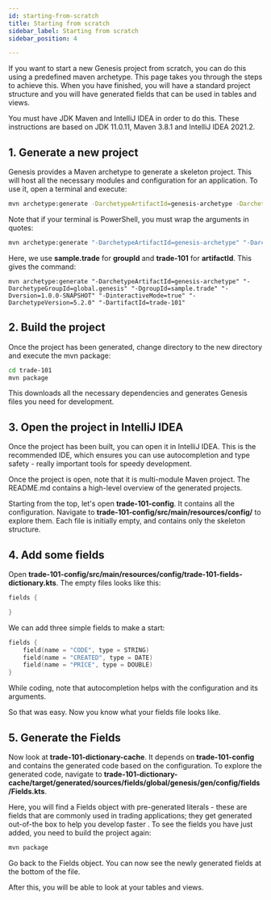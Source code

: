 ```yaml
---
id: starting-from-scratch
title: Starting from scratch
sidebar_label: Starting from scratch
sidebar_position: 4

---
```


If you want to start a new Genesis project from scratch, you can do this using a predefined maven archetype. This page takes you through the steps to achieve this. When you have finished, you will have a standard project structure and you will have generated fields that can be used in tables and views.


You must have JDK Maven and IntelliJ IDEA in order to do this. These instructions are based on JDK 11.0.11, Maven 3.8.1 and IntelliJ IDEA 2021.2.

## 1. Generate a new project

Genesis provides a Maven archetype to generate a skeleton project. This will host all the necessary modules and configuration for an application. To use it, open a terminal and execute:

```bash
mvn archetype:generate -DarchetypeArtifactId=genesis-archetype -DarchetypeGroupId=global.genesis -DgroupId=<group_id> -Dversion=1.0.0-SNAPSHOT -DinteractiveMode=true -DarchetypeVersion=5.2.0 -DartifactId=<artifact_id>
```

Note that if your terminal is PowerShell, you must wrap the arguments in quotes:

```bash
mvn archetype:generate "-DarchetypeArtifactId=genesis-archetype" "-DarchetypeGroupId=global.genesis" "-DgroupId=<group_id>" "-Dversion=1.0.0-SNAPSHOT" "-DinteractiveMode=true" "-DarchetypeVersion=5.2.0" "-DartifactId=<artifact_id>"
```

Here, we use  **sample.trade** for **groupId** and **trade-101** for **artifactId**. This gives the command:

```
mvn archetype:generate "-DarchetypeArtifactId=genesis-archetype" "-DarchetypeGroupId=global.genesis" "-DgroupId=sample.trade" "-Dversion=1.0.0-SNAPSHOT" "-DinteractiveMode=true" "-DarchetypeVersion=5.2.0" "-DartifactId=trade-101"
```

## 2. Build the project

Once the project has been generated, change directory to the new directory and execute the mvn package:

```bash
cd trade-101
mvn package
```

This downloads all the necessary dependencies and generates Genesis files you need for development.

## 3. Open the project in IntelliJ IDEA

Once the project has been built, you can open it in IntelliJ IDEA. This is the recommended IDE, which ensures you can use autocompletion and type safety - really important tools for speedy development.

Once the project is open, note that it is multi-module Maven project. The README.md contains a high-level overview of the generated projects.

Starting from the top, let's open **trade-101-config**. It contains all the configuration. Navigate to **trade-101-config/src/main/resources/config/** to explore them. Each file is initially empty, and contains only the skeleton structure. 

## 4. Add some fields

Open **trade-101-config/src/main/resources/config/trade-101-fields-dictionary.kts**. The empty files looks like this:

```kotlin
fields {

}
```

We can add three simple fields to make a start:

```kotlin
fields {
    field(name = "CODE", type = STRING)
    field(name = "CREATED", type = DATE)
    field(name = "PRICE", type = DOUBLE)
}
```

While coding, note that autocompletion helps with the configuration and its arguments.

So that was easy. Now you know what your fields file looks like.

## 5. Generate the Fields

Now look at **trade-101-dictionary-cache**. It depends on **trade-101-config** and contains the generated code based on the configuration. To explore the generated code, navigate to **trade-101-dictionary-cache/target/generated/sources/fields/global/genesis/gen/config/fields/Fields.kts**. 

Here, you will find a Fields object with pre-generated literals - these are fields that are commonly used in trading applications; they get generated out-of-the box to help you develop faster . To see the fields you have just added, you need to build the project again:

```bash
mvn package
```

Go back to the Fields object. You can now see the newly generated fields at the bottom of the file.

After this, you will be able to look at your tables and views.